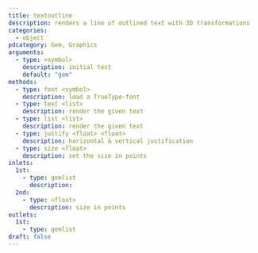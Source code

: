 ```yaml
---
title: textoutline
description: renders a line of outlined text with 3D transformations
categories:
  - object
pdcategory: Gem, Graphics
arguments:
  - type: <symbol>
    description: initial text
    default: "gem"
methods:
  - type: font <symbol>
    description: load a TrueType-font
  - type: text <list>
    description: render the given text
  - type: list <list>
    description: render the given text
  - type: justify <float> <float>
    description: horizontal & vertical justification
  - type: size <float>
    description: set the size in points
inlets:
  1st:
    - type: gemlist
      description:
  2nd:
    - type: <float>
      description: size in points
outlets:
  1st:
    - type: gemlist
draft: false
---
```

